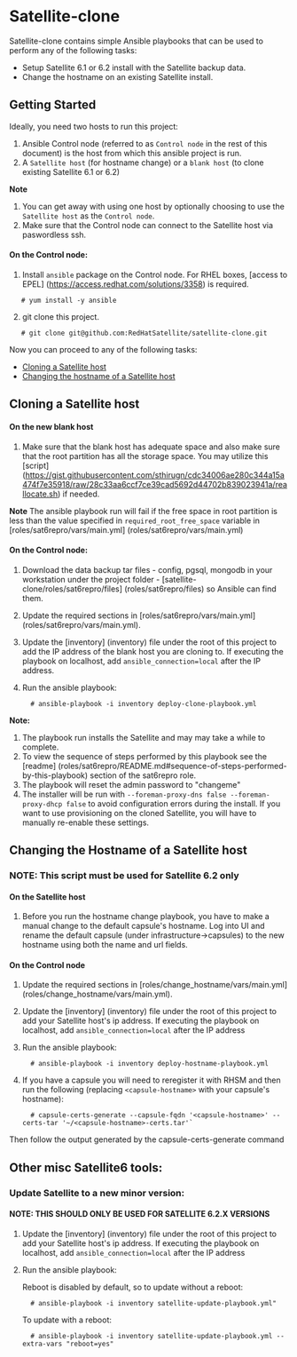 # Satellite-clone
Satellite-clone contains simple Ansible playbooks that can be used to perform any of the following tasks:
* Setup Satellite 6.1 or 6.2 install with the Satellite backup data.
* Change the hostname on an existing Satellite install.

## Getting Started
Ideally, you need two hosts to run this project:

1. Ansible Control node (referred to as `Control node` in the rest of this document) is the host from which this ansible project is run.
2. A `Satellite host` (for hostname change) or a `blank host` (to clone existing Satellite 6.1 or 6.2)

**Note**

1. You can get away with using one host by optionally choosing to use the `Satellite host` as the `Control node`.
2. Make sure that the Control node can connect to the Satellite host via paswordless ssh.

#### On the Control node:
1. Install `ansible` package on the Control node. For RHEL boxes, [access to EPEL] (https://access.redhat.com/solutions/3358) is required.

  ```console
     # yum install -y ansible
  ```
2. git clone this project.

  ```console
     # git clone git@github.com:RedHatSatellite/satellite-clone.git
  ```

Now you can proceed to any of the following tasks:

<!-- Do not change link names as they are linked to from external sites! -->
 * [Cloning a Satellite host](#cloning-a-satellite-host)
 * [Changing the hostname of a Satellite host](#changing-the-hostname-of-a-satellite-host)

## Cloning a Satellite host

#### On the new blank host

1. Make sure that the blank host has adequate space and also make sure that the root partition has all the storage space. You may utilize this [script] (https://gist.githubusercontent.com/sthirugn/cdc34006ae280c344a15a474f7e35918/raw/28c33aa6ccf7ce39cad5692d44702b839023941a/reallocate.sh) if needed.

  **Note** The ansible playbook run will fail if the free space in root partition is less than the value specified in `required_root_free_space` variable in [roles/sat6repro/vars/main.yml] (roles/sat6repro/vars/main.yml)

#### On the Control node:

1. Download the data backup tar files - config, pgsql, mongodb in your workstation under the project folder - [satellite-clone/roles/sat6repro/files] (roles/sat6repro/files) so Ansible can find them.
2. Update the required sections in [roles/sat6repro/vars/main.yml] (roles/sat6repro/vars/main.yml).
3. Update the [inventory] (inventory) file under the root of this project to add the IP address of the blank host you are cloning to. If executing the playbook on localhost, add `ansible_connection=local` after the IP address.
4. Run the ansible playbook:

    ```console
      # ansible-playbook -i inventory deploy-clone-playbook.yml
    ```
  **Note:**

  1. The playbook run installs the Satellite and may may take a while to complete.
  2. To view the sequence of steps performed by this playbook see the [readme] (roles/sat6repro/README.md#sequence-of-steps-performed-by-this-playbook) section of the sat6repro role.
  3. The playbook will reset the admin password to "changeme"
  4. The installer will be run with `--foreman-proxy-dns false --foreman-proxy-dhcp false` to avoid configuration errors during the install. If you want to use provisioning on the cloned Satellite, you will have to manually re-enable these settings.

## Changing the Hostname of a Satellite host
### **NOTE: This script must be used for Satellite 6.2 only**
#### On the Satellite host
1. Before you run the hostname change playbook, you have to make a manual change to the default capsule's hostname. Log into UI and rename the default capsule (under infrastructure->capsules) to the new hostname using both the name and url fields.

#### On the Control node
1. Update the required sections in [roles/change_hostname/vars/main.yml] (roles/change_hostname/vars/main.yml).
2. Update the [inventory] (inventory) file under the root of this project to add your Satellite host's ip address. If executing the playbook on localhost, add `ansible_connection=local` after the IP address
3. Run the ansible playbook:

    ```console
      # ansible-playbook -i inventory deploy-hostname-playbook.yml
    ```
4. If you have a capsule you will need to reregister it with RHSM and then run the following (replacing `<capsule-hostname>` with your capsule's hostname):

   ```console
     # capsule-certs-generate --capsule-fqdn '<capsule-hostname>' --certs-tar '~/<capsule-hostname>-certs.tar'`
   ```
Then follow the output generated by the capsule-certs-generate command

## Other misc Satellite6 tools:

### Update Satellite to a new minor version:
#### **NOTE: THIS SHOULD ONLY BE USED FOR SATELLITE 6.2.X VERSIONS**
1. Update the [inventory] (inventory) file under the root of this project to add your Satellite host's ip address. If executing the playbook on localhost, add `ansible_connection=local` after the IP address
2. Run the ansible playbook:

   Reboot is disabled by default, so to update without a reboot:

   ```console
     # ansible-playbook -i inventory satellite-update-playbook.yml"
   ```

   To update with a reboot:

   ```console
     # ansible-playbook -i inventory satellite-update-playbook.yml --extra-vars "reboot=yes"
   ```
